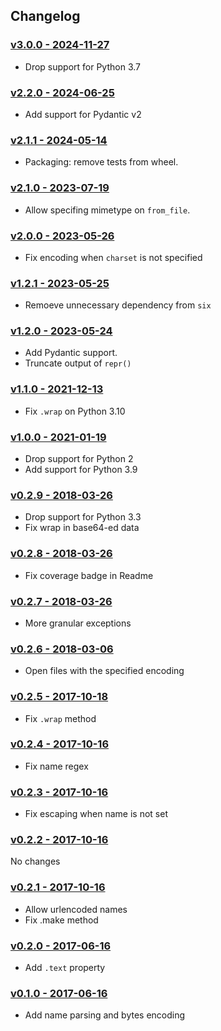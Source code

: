 ## Changelog

### [v3.0.0 - 2024-11-27](https://github.com/fcurella/python-datauri/compare/v2.2.0...v3.0.0)

* Drop support for Python 3.7

### [v2.2.0 - 2024-06-25](https://github.com/fcurella/python-datauri/compare/v2.1.1...v2.2.0)

* Add support for Pydantic v2

### [v2.1.1 - 2024-05-14](https://github.com/fcurella/python-datauri/compare/v2.1.0...v2.1.1)

* Packaging: remove tests from wheel.

### [v2.1.0 - 2023-07-19](https://github.com/fcurella/python-datauri/compare/v2.0.0...v2.1.0)

* Allow specifing mimetype on `from_file`.

### [v2.0.0 - 2023-05-26](https://github.com/fcurella/python-datauri/compare/v1.2.1...v2.0.0)

* Fix encoding when `charset` is not specified

### [v1.2.1 - 2023-05-25](https://github.com/fcurella/python-datauri/compare/v1.2.0...v1.2.1)

* Remoeve unnecessary dependency from `six`

### [v1.2.0 - 2023-05-24](https://github.com/fcurella/python-datauri/compare/v1.1.0...v1.2.0)

* Add Pydantic support.
* Truncate output of `repr()`

### [v1.1.0 - 2021-12-13](https://github.com/fcurella/python-datauri/compare/v1.0.0...v1.1.0)

* Fix `.wrap` on Python 3.10

### [v1.0.0 - 2021-01-19](https://github.com/fcurella/python-datauri/compare/v0.2.9...v1.0.0)

* Drop support for Python 2
* Add support for Python 3.9

### [v0.2.9 - 2018-03-26](https://github.com/fcurella/python-datauri/compare/v0.2.8...v0.2.9)

* Drop support for Python 3.3
* Fix wrap in base64-ed data

### [v0.2.8 - 2018-03-26](https://github.com/fcurella/python-datauri/compare/v0.2.7...v0.2.8)

* Fix coverage badge in Readme

### [v0.2.7 - 2018-03-26](https://github.com/fcurella/python-datauri/compare/v0.2.6...v0.2.7)

* More granular exceptions

### [v0.2.6 - 2018-03-06](https://github.com/fcurella/python-datauri/compare/v0.2.5...v0.2.6)

* Open files with the specified encoding

### [v0.2.5 - 2017-10-18](https://github.com/fcurella/python-datauri/compare/v0.2.4...v0.2.5)

* Fix `.wrap` method

### [v0.2.4 - 2017-10-16](https://github.com/fcurella/python-datauri/compare/v0.2.3...v0.2.4)

* Fix name regex

### [v0.2.3 - 2017-10-16](https://github.com/fcurella/python-datauri/compare/v0.2.2...v0.2.3)

* Fix escaping when name is not set

### [v0.2.2 - 2017-10-16](https://github.com/fcurella/python-datauri/compare/v0.2.1...v0.2.2)

No changes

### [v0.2.1 - 2017-10-16](https://github.com/fcurella/python-datauri/compare/v0.2.0...v0.2.1)

* Allow urlencoded names
* Fix .make method

### [v0.2.0 - 2017-06-16](https://github.com/fcurella/python-datauri/compare/v0.1.0...v0.2.0)

* Add `.text` property

### [v0.1.0 - 2017-06-16](https://github.com/fcurella/python-datauri/compare/v0.0.1...v0.1.0)

* Add name parsing and bytes encoding

